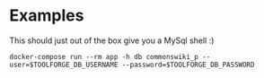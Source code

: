 Examples
========

This should just out of the box give you a MySql shell :)

```
docker-compose run --rm app -h db commonswiki_p --user=$TOOLFORGE_DB_USERNAME --password=$TOOLFORGE_DB_PASSWORD
```
